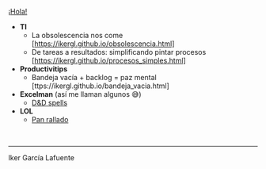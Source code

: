 [¡Hola!](https://ikergl.github.io/hola.html)

- **TI**
  - La obsolescencia nos come [https://ikergl.github.io/obsolescencia.html]
  - De tareas a resultados: simplificando pintar procesos [https://ikergl.github.io/procesos_simples.html]
- **Productivitips**
  - Bandeja vacía + backlog = paz mental [ttps://ikergl.github.io/bandeja_vacia.html]
- **Excelman** (así me llaman algunos 😅)
  - [D&D spells](https://ikergl.github.io/d&d_spells.html)
- **LOL**
  - [Pan rallado](https://ikergl.github.io/pan_rallado.html)

<br>

___
Iker García Lafuente
